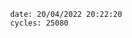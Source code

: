 

                date: 20/04/2022 20:22:20
                cycles: 25080

                         